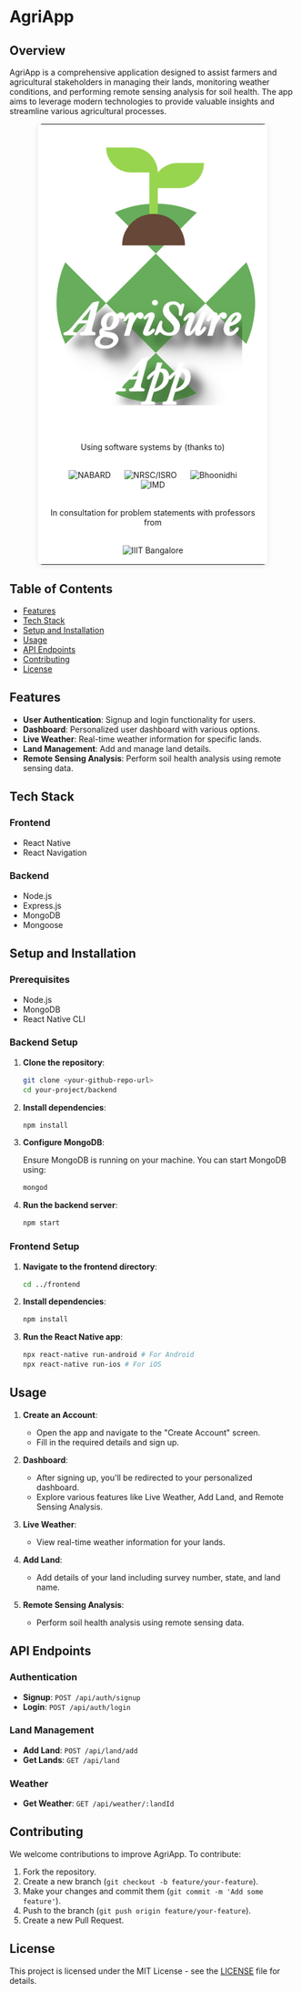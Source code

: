 # AgriApp

## Overview

AgriApp is a comprehensive application designed to assist farmers and agricultural stakeholders in managing their lands, monitoring weather conditions, and performing remote sensing analysis for soil health. The app aims to leverage modern technologies to provide valuable insights and streamline various agricultural processes.

<table style="border-collapse: collapse; max-width: 80%; margin: auto; background-color: #fff; border-radius: 8px; box-shadow: 0 2px 10px rgba(0, 0, 0, 0.1);">
        <tr>
            <td style="text-align: center; padding: 16px; vertical-align: middle;">
                <img src="./app_logo.png" alt="App Logo" style="max-width: 100%; height: auto;">
            </td>
        </tr>
        <tr>
            <td style="text-align: center; padding: 16px; vertical-align: middle;">
                Using software systems by (thanks to)
            </td>
        </tr>
        <tr>
            <td style="text-align: center; padding: 16px; vertical-align: middle;">
                <img src="https://www.nabard.org/auth/writereaddata/ContentImgs/1303194734NABARD-ENG-logo-big.png" alt="NABARD" style="max-width: 100px; margin: 0 10px;">
                <img src="https://www.nrsc.gov.in/sites/default/files/inline-images/nrsc_logo_412023_new.png" alt="NRSC/ISRO" style="max-width: 100px; margin: 0 10px;">
                <img src="https://bhoonidhi.nrsc.gov.in/bhoonidhi/images/BhooLogoSearch.png" alt="Bhoonidhi" style="max-width: 100px; margin: 0 10px;">
                <img src="https://upload.wikimedia.org/wikipedia/en/thumb/f/f2/India_Meteorological_Department_%28logo%29.png/150px-India_Meteorological_Department_%28logo%29.png" alt="IMD" style="max-width: 100px; margin: 0 10px;">
            </td>
        </tr>
        <tr>
            <td style="text-align: center; padding: 16px; vertical-align: middle;">
                In consultation for problem statements with professors from
            </td>
        </tr>
        <tr>
            <td style="text-align: center; padding: 16px; vertical-align: middle;">
                <img src="https://upload.wikimedia.org/wikipedia/en/thumb/f/f8/IIIT_Bangalore_Logo.svg/1200px-IIIT_Bangalore_Logo.svg.png" alt="IIIT Bangalore" style="max-width: 200px; height: auto;">
            </td>
        </tr>
    </table>

## Table of Contents

- [Features](#features)
- [Tech Stack](#tech-stack)
- [Setup and Installation](#setup-and-installation)
- [Usage](#usage)
- [API Endpoints](#api-endpoints)
- [Contributing](#contributing)
- [License](#license)

## Features

- **User Authentication**: Signup and login functionality for users.
- **Dashboard**: Personalized user dashboard with various options.
- **Live Weather**: Real-time weather information for specific lands.
- **Land Management**: Add and manage land details.
- **Remote Sensing Analysis**: Perform soil health analysis using remote sensing data.

## Tech Stack

### Frontend

- React Native
- React Navigation

### Backend

- Node.js
- Express.js
- MongoDB
- Mongoose

## Setup and Installation

### Prerequisites

- Node.js
- MongoDB
- React Native CLI

### Backend Setup

1. **Clone the repository**:

    ```sh
    git clone <your-github-repo-url>
    cd your-project/backend
    ```

2. **Install dependencies**:

    ```sh
    npm install
    ```

3. **Configure MongoDB**:

    Ensure MongoDB is running on your machine. You can start MongoDB using:

    ```sh
    mongod
    ```

4. **Run the backend server**:

    ```sh
    npm start
    ```

### Frontend Setup

1. **Navigate to the frontend directory**:

    ```sh
    cd ../frontend
    ```

2. **Install dependencies**:

    ```sh
    npm install
    ```

3. **Run the React Native app**:

    ```sh
    npx react-native run-android # For Android
    npx react-native run-ios # For iOS
    ```

## Usage

1. **Create an Account**:
    - Open the app and navigate to the "Create Account" screen.
    - Fill in the required details and sign up.

2. **Dashboard**:
    - After signing up, you'll be redirected to your personalized dashboard.
    - Explore various features like Live Weather, Add Land, and Remote Sensing Analysis.

3. **Live Weather**:
    - View real-time weather information for your lands.

4. **Add Land**:
    - Add details of your land including survey number, state, and land name.

5. **Remote Sensing Analysis**:
    - Perform soil health analysis using remote sensing data.

## API Endpoints

### Authentication

- **Signup**: `POST /api/auth/signup`
- **Login**: `POST /api/auth/login`

### Land Management

- **Add Land**: `POST /api/land/add`
- **Get Lands**: `GET /api/land`

### Weather

- **Get Weather**: `GET /api/weather/:landId`

## Contributing

We welcome contributions to improve AgriApp. To contribute:

1. Fork the repository.
2. Create a new branch (`git checkout -b feature/your-feature`).
3. Make your changes and commit them (`git commit -m 'Add some feature'`).
4. Push to the branch (`git push origin feature/your-feature`).
5. Create a new Pull Request.

## License

This project is licensed under the MIT License - see the [LICENSE](LICENSE) file for details.
